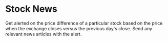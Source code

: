 # Stock News

Get alerted on the price difference of a particular stock based on the price when the exchange closes versus the previous day's close. Send any relevant news articles with the alert.
